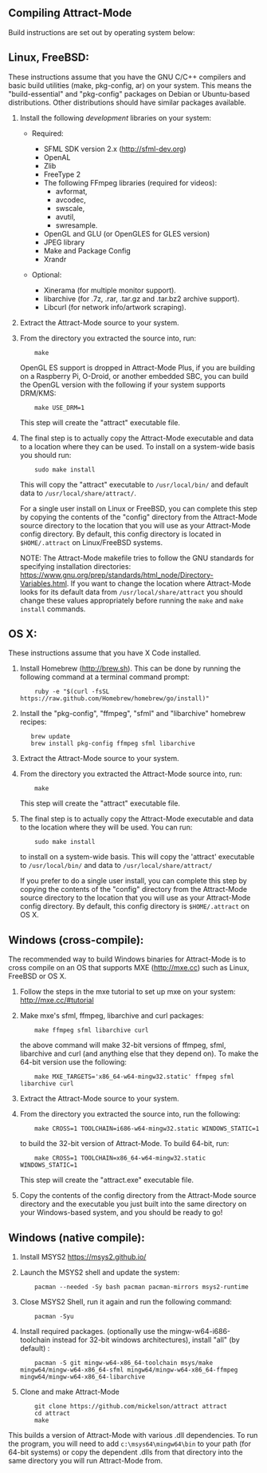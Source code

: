 Compiling Attract-Mode
----------------------

Build instructions are set out by operating system below:

Linux, FreeBSD:
---------------

These instructions assume that you have the GNU C/C++ compilers and basic
build utilities (make, pkg-config, ar) on your system.  This means the
"build-essential" and "pkg-config" packages on Debian or Ubuntu-based
distributions.  Other distributions should have similar packages available.

1. Install the following *development* libraries on your system:

   * Required:
      - SFML SDK version 2.x (<http://sfml-dev.org>)
      - OpenAL
      - Zlib
      - FreeType 2
      - The following FFmpeg libraries (required for videos):
          * avformat,
          * avcodec,
          * swscale,
          * avutil,
          * swresample.
      - OpenGL and GLU (or OpenGLES for GLES version)
      - JPEG library
      - Make and Package Config
      - Xrandr

   * Optional:
      - Xinerama (for multiple monitor support).
      - libarchive (for .7z, .rar, .tar.gz and .tar.bz2 archive support).
      - Libcurl (for network info/artwork scraping).

2. Extract the Attract-Mode source to your system.

3. From the directory you extracted the source into, run:

           make

   OpenGL ES support is dropped in Attract-Mode Plus, if you are building on a Raspberry Pi, O-Droid,
   or another embedded SBC, you can build the OpenGL version with the following if your system supports DRM/KMS:

           make USE_DRM=1

   This step will create the "attract" executable file.

4. The final step is to actually copy the Attract-Mode executable and data
   to a location where they can be used.  To install on a system-wide basis
   you should run:

           sudo make install

   This will copy the "attract" executable to `/usr/local/bin/` and default
   data to `/usr/local/share/attract/`.

   For a single user install on Linux or FreeBSD, you can complete this step
   by copying the contents of the "config" directory from the Attract-Mode
   source directory to the location that you will use as your Attract-Mode
   config directory.  By default, this config directory is located in
   `$HOME/.attract` on Linux/FreeBSD systems.

   NOTE: The Attract-Mode makefile tries to follow the GNU standards for
   specifying installation directories: <https://www.gnu.org/prep/standards/html_node/Directory-Variables.html>.
   If you want to change the location where Attract-Mode looks for its default
   data from `/usr/local/share/attract` you should change these values
   appropriately before running the `make` and `make install` commands.

OS X:
-----

These instructions assume that you have X Code installed.

1. Install Homebrew (<http://brew.sh>).  This can be done by running the
   following command at a terminal command prompt:

           ruby -e "$(curl -fsSL https://raw.github.com/Homebrew/homebrew/go/install)"

2.  Install the "pkg-config", "ffmpeg", "sfml" and "libarchive" homebrew
    recipes:

           brew update
           brew install pkg-config ffmpeg sfml libarchive

3. Extract the Attract-Mode source to your system.

4. From the directory you extracted the Attract-Mode source into, run:

           make

   This step will create the "attract" executable file.

5. The final step is to actually copy the Attract-Mode executable and data to
   the location where they will be used.  You can run:

           sudo make install

   to install on a system-wide basis.  This will copy the 'attract' executable
   to `/usr/local/bin/` and data to `/usr/local/share/attract/`

   If you prefer to do a single user install, you can complete this step by
   copying the contents of the "config" directory from the Attract-Mode
   source directory to the location that you will use as your Attract-Mode
   config directory.  By default, this config directory is `$HOME/.attract` on
   OS X.

Windows (cross-compile):
------------------------

The recommended way to build Windows binaries for Attract-Mode is to cross
compile on an OS that supports MXE (<http://mxe.cc>) such as Linux, FreeBSD or
OS X.

1. Follow the steps in the mxe tutorial to set up mxe on your system:
   <http://mxe.cc/#tutorial>

2. Make mxe's sfml, ffmpeg, libarchive and curl packages:

           make ffmpeg sfml libarchive curl

   the above command will make 32-bit versions of ffmpeg, sfml, libarchive and curl
   (and anything else that they depend on). To make the 64-bit version use the following:

           make MXE_TARGETS='x86_64-w64-mingw32.static' ffmpeg sfml libarchive curl

3. Extract the Attract-Mode source to your system.

4. From the directory you extracted the source into, run the following:

           make CROSS=1 TOOLCHAIN=i686-w64-mingw32.static WINDOWS_STATIC=1

   to build the 32-bit version of Attract-Mode. To build 64-bit, run:

           make CROSS=1 TOOLCHAIN=x86_64-w64-mingw32.static WINDOWS_STATIC=1

   This step will create the "attract.exe" executable file.

5. Copy the contents of the config directory from the Attract-Mode source
   directory and the executable you just built into the same directory on your
   Windows-based system, and you should be ready to go!

Windows (native compile):
-------------------------

1. Install MSYS2
   <https://msys2.github.io/>

2. Launch the MSYS2 shell and update the system:

           pacman --needed -Sy bash pacman pacman-mirrors msys2-runtime

3. Close MSYS2 Shell,  run it again and run the following command:

           pacman -Syu

4. Install required packages. (optionally use the mingw-w64-i686-toolchain
   instead for 32-bit windows architectures), install "all" (by default) :

           pacman -S git mingw-w64-x86_64-toolchain msys/make mingw64/mingw-w64-x86_64-sfml mingw64/mingw-w64-x86_64-ffmpeg mingw64/mingw-w64-x86_64-libarchive

5. Clone and make Attract-Mode

           git clone https://github.com/mickelson/attract attract
           cd attract
           make

This builds a version of Attract-Mode with various .dll dependencies.  To
run the program, you will need to add `c:\msys64\mingw64\bin` to your path
(for 64-bit systems) or copy the dependent .dlls from that directory into
the same directory you will run Attract-Mode from.
